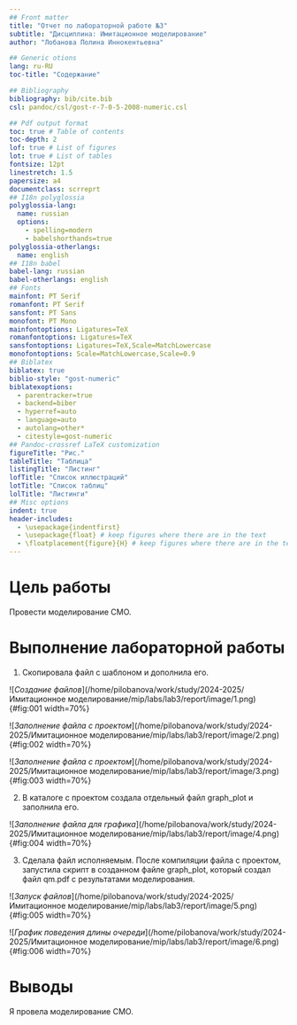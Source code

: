 ```yaml
---
## Front matter
title: "Отчет по лабораторной работе №3"
subtitle: "Дисциплина: Имитационное моделирование"
author: "Лобанова Полина Иннокентьевна"

## Generic otions
lang: ru-RU
toc-title: "Содержание"

## Bibliography
bibliography: bib/cite.bib
csl: pandoc/csl/gost-r-7-0-5-2008-numeric.csl

## Pdf output format
toc: true # Table of contents
toc-depth: 2
lof: true # List of figures
lot: true # List of tables
fontsize: 12pt
linestretch: 1.5
papersize: a4
documentclass: scrreprt
## I18n polyglossia
polyglossia-lang:
  name: russian
  options:
	- spelling=modern
	- babelshorthands=true
polyglossia-otherlangs:
  name: english
## I18n babel
babel-lang: russian
babel-otherlangs: english
## Fonts
mainfont: PT Serif
romanfont: PT Serif
sansfont: PT Sans
monofont: PT Mono
mainfontoptions: Ligatures=TeX
romanfontoptions: Ligatures=TeX
sansfontoptions: Ligatures=TeX,Scale=MatchLowercase
monofontoptions: Scale=MatchLowercase,Scale=0.9
## Biblatex
biblatex: true
biblio-style: "gost-numeric"
biblatexoptions:
  - parentracker=true
  - backend=biber
  - hyperref=auto
  - language=auto
  - autolang=other*
  - citestyle=gost-numeric
## Pandoc-crossref LaTeX customization
figureTitle: "Рис."
tableTitle: "Таблица"
listingTitle: "Листинг"
lofTitle: "Список иллюстраций"
lotTitle: "Список таблиц"
lolTitle: "Листинги"
## Misc options
indent: true
header-includes:
  - \usepackage{indentfirst}
  - \usepackage{float} # keep figures where there are in the text
  - \floatplacement{figure}{H} # keep figures where there are in the text
---
```


# Цель работы

Провести моделирование СМО.

# Выполнение лабораторной работы

1. Скопировала файл с шаблоном и дополнила его.

![*Создание файлов*](/home/pilobanova/work/study/2024-2025/Имитационное моделирование/mip/labs/lab3/report/image/1.png){#fig:001 width=70%}

![*Заполнение файла с проектом*](/home/pilobanova/work/study/2024-2025/Имитационное моделирование/mip/labs/lab3/report/image/2.png){#fig:002 width=70%}

![*Заполнение файла с проектом*](/home/pilobanova/work/study/2024-2025/Имитационное моделирование/mip/labs/lab3/report/image/3.png){#fig:003 width=70%}

2. В каталоге с проектом создала отдельный файл graph_plot и заполнила его.

![*Заполнение файла для графика*](/home/pilobanova/work/study/2024-2025/Имитационное моделирование/mip/labs/lab3/report/image/4.png){#fig:004 width=70%}

3. Сделала файл исполняемым. После компиляции файла с проектом, запустила скрипт в созданном файле graph_plot, который создал файл qm.pdf с результатами моделирования.

![*Запуск файлов*](/home/pilobanova/work/study/2024-2025/Имитационное моделирование/mip/labs/lab3/report/image/5.png){#fig:005 width=70%}

![*График поведения длины очереди*](/home/pilobanova/work/study/2024-2025/Имитационное моделирование/mip/labs/lab3/report/image/6.png){#fig:006 width=70%}


# Выводы

Я провела моделирование СМО.



